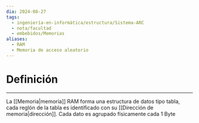 ```yaml
---
dia: 2024-08-27
tags:
  - ingeniería-en-informática/estructura/Sistema-ARC
  - nota/facultad
  - embebidos/Memorias
aliases:
  - RAM
  - Memoria de acceso aleatorio
---
```

# Definición
---
La [[Memoria|memoria]] RAM forma una estructura de datos tipo tabla, cada reglón de la tabla es identificado con su [[Dirección de memoria|dirección]]. Cada dato es agrupado físicamente cada $1$ Byte